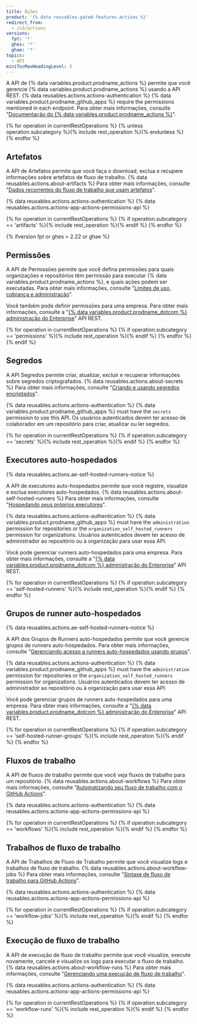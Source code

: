 ```yaml
---
title: Ações
product: '{% data reusables.gated-features.actions %}'
redirect_from:
  - /v3/actions
versions:
  fpt: '*'
  ghes: '*'
  ghae: '*'
topics:
  - API
miniTocMaxHeadingLevel: 3
---
```



A API de {% data variables.product.prodname_actions %} permite que você gerencie {% data variables.product.prodname_actions %} usando a API REST. {% data reusables.actions.actions-authentication %} {% data variables.product.prodname_github_apps %} require the permissions mentioned in each endpoint. Para obter mais informações, consulte "[Documentação do {% data variables.product.prodname_actions %}](/actions)".

{% for operation in currentRestOperations %}
  {% unless operation.subcategory %}{% include rest_operation %}{% endunless %}
{% endfor %}

## Artefatos

A API de Artefatos permite que você faça o download, exclua e recupere informações sobre artefatos de fluxo de trabalho. {% data reusables.actions.about-artifacts %} Para obter mais informações, consulte "[Dados recorrentes do fluxo de trabalho que usam artefatos](/actions/automating-your-workflow-with-github-actions/persisting-workflow-data-using-artifacts)".

{% data reusables.actions.actions-authentication %} {% data reusables.actions.actions-app-actions-permissions-api %}

{% for operation in currentRestOperations %}
  {% if operation.subcategory == 'artifacts' %}{% include rest_operation %}{% endif %}
{% endfor %}

{% ifversion fpt or ghes > 2.22 or ghae %}
## Permissões

A API de Permissões permite que você defina permissões para quais organizações e repositórios têm permissão para executar {% data variables.product.prodname_actions %}, e quais ações podem ser executadas. Para obter mais informações, consulte "[Limites de uso, cobrança e administração](/actions/reference/usage-limits-billing-and-administration#disabling-or-limiting-github-actions-for-your-repository-or-organization)".

Você também pode definir permissões para uma empresa. Para obter mais informações, consulte a "[{% data variables.product.prodname_dotcom %} administração do Enterprise](/rest/reference/enterprise-admin#github-actions)" API REST.

{% for operation in currentRestOperations %}
  {% if operation.subcategory == 'permissions' %}{% include rest_operation %}{% endif %}
{% endfor %}
{% endif %}

## Segredos

A API Segredos permite criar, atualizar, excluir e recuperar informações sobre segredos criptografados. {% data reusables.actions.about-secrets %} Para obter mais informações, consulte "[Criando e usando segredos encriptados](/actions/automating-your-workflow-with-github-actions/creating-and-using-encrypted-secrets)".

{% data reusables.actions.actions-authentication %} {% data variables.product.prodname_github_apps %} must have the `secrets` permission to use this API. Os usuários autenticados devem ter acesso de colaborador em um repositório para criar, atualizar ou ler segredos.

{% for operation in currentRestOperations %}
  {% if operation.subcategory == 'secrets' %}{% include rest_operation %}{% endif %}
{% endfor %}

## Executores auto-hospedados

{% data reusables.actions.ae-self-hosted-runners-notice %}

A API de executores auto-hospedados permite que você registre, visualize e exclua executores auto-hospedados. {% data reusables.actions.about-self-hosted-runners %} Para obter mais informações, consulte "[Hospedando seus próprios executores](/actions/hosting-your-own-runners)".

{% data reusables.actions.actions-authentication %} {% data variables.product.prodname_github_apps %} must have the `administration` permission for repositories or the `organization_self_hosted_runners` permission for organizations. Usuários autenticados devem ter acesso de administrador ao repositório ou à organização para usar essa API.

Você pode gerenciar runners auto-hospedados para uma empresa. Para obter mais informações, consulte a "[{% data variables.product.prodname_dotcom %} administração do Enterprise](/rest/reference/enterprise-admin#github-actions)" API REST.

{% for operation in currentRestOperations %}
  {% if operation.subcategory == 'self-hosted-runners' %}{% include rest_operation %}{% endif %}
{% endfor %}

## Grupos de runner auto-hospedados

{% data reusables.actions.ae-self-hosted-runners-notice %}

A API dos Grupos de Runners auto-hospedados permite que você gerencie grupos de runners auto-hospedados. Para obter mais informações, consulte "[Gerenciando acesso a runners auto-hospedados usando grupos](/actions/hosting-your-own-runners/managing-access-to-self-hosted-runners-using-groups)".

{% data reusables.actions.actions-authentication %} {% data variables.product.prodname_github_apps %} must have the `administration` permission for repositories or the `organization_self_hosted_runners` permission for organizations. Usuários autenticados devem ter acesso de administrador ao repositório ou à organização para usar essa API.

Você pode gerenciar grupos de runners auto-hospedados para uma empresa. Para obter mais informações, consulte a "[{% data variables.product.prodname_dotcom %} administração do Enterprise](/rest/reference/enterprise-admin##github-actions)" API REST.

{% for operation in currentRestOperations %}
  {% if operation.subcategory == 'self-hosted-runner-groups' %}{% include rest_operation %}{% endif %}
{% endfor %}

## Fluxos de trabalho

A API de fluxos de trabalho permite que você veja fluxos de trabalho para um repositório. {% data reusables.actions.about-workflows %} Para obter mais informações, consulte "[Automatizando seu fluxo de trabalho com o GitHub Actions](/actions/automating-your-workflow-with-github-actions)".

{% data reusables.actions.actions-authentication %} {% data reusables.actions.actions-app-actions-permissions-api %}

{% for operation in currentRestOperations %}
  {% if operation.subcategory == 'workflows' %}{% include rest_operation %}{% endif %}
{% endfor %}

## Trabalhos de fluxo de trabalho

A API de Trabalhos de Fluxo de Trabalho permite que você visualize logs e trabalhos de fluxo de trabalho. {% data reusables.actions.about-workflow-jobs %} Para obter mais informações, consulte "[Sintaxe de fluxo de trabalho para GitHub Actions](/actions/automating-your-workflow-with-github-actions/workflow-syntax-for-github-actions)".

{% data reusables.actions.actions-authentication %} {% data reusables.actions.actions-app-actions-permissions-api %}

{% for operation in currentRestOperations %}
  {% if operation.subcategory == 'workflow-jobs' %}{% include rest_operation %}{% endif %}
{% endfor %}

## Execução de fluxo de trabalho

A API de execução de fluxo de trabalho permite que você visualize, execute novamente, cancele e visualize os logs para executar o fluxo de trabalho. {% data reusables.actions.about-workflow-runs %} Para obter mais informações, consulte "[Gerenciando uma execução de fluxo de trabalho](/actions/automating-your-workflow-with-github-actions/managing-a-workflow-run)".

{% data reusables.actions.actions-authentication %} {% data reusables.actions.actions-app-actions-permissions-api %}

{% for operation in currentRestOperations %}
  {% if operation.subcategory == 'workflow-runs' %}{% include rest_operation %}{% endif %}
{% endfor %}
